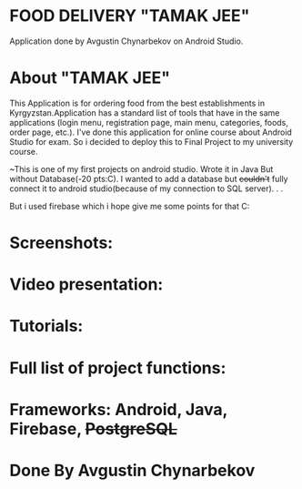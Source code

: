 # FOOD DELIVERY "TAMAK JEE"

Application done by Avgustin Chynarbekov on Android Studio.

# About "TAMAK JEE"
This Application is for ordering food from the best establishments in Kyrgyzstan.Application has a standard list of tools that have in the same applications (login menu, registration page, main menu, categories, foods, order page, etc.). I've done this application for online course about Android Studio for exam. So i decided to deploy this to Final Project to my university course.

~This is one of my first projects on android studio. Wrote it in Java But without Database(-20 pts:C).
I wanted to add a database but ~~couldn't~~ fully connect it to android studio(because of my connection to SQL server). . . 

But i used firebase which i hope give me some points for that C:


# Screenshots:
# Video presentation:
# Tutorials:
# Full list of project functions:
# Frameworks: Android, Java, Firebase, ~~PostgreSQL~~

# Done By Avgustin Chynarbekov
